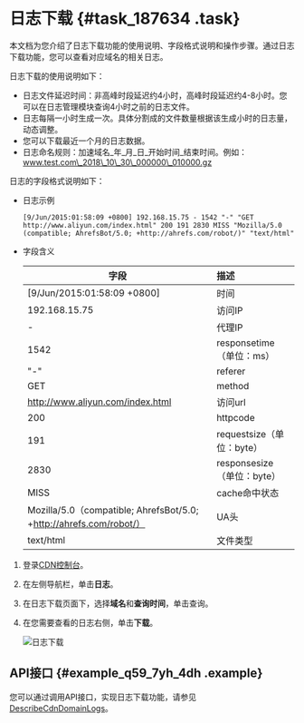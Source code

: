 # 日志下载 {#task_187634 .task}

本文档为您介绍了日志下载功能的使用说明、字段格式说明和操作步骤。通过日志下载功能，您可以查看对应域名的相关日志。

日志下载的使用说明如下：

-   日志文件延迟时间：非高峰时段延迟约4小时，高峰时段延迟约4-8小时。您可以在日志管理模块查询4小时之前的日志文件。
-   日志每隔一小时生成一次。具体分割成的文件数量根据该生成小时的日志量，动态调整。
-   您可以下载最近一个月的日志数据。
-   日志命名规则：加速域名\_年\_月\_日\_开始时间\_结束时间。例如：www.test.com\_2018\_10\_30\_000000\_010000.gz

日志的字段格式说明如下：

-   日志示例

    ``` {#codeblock_ove_wbh_dm1 .language-java}
    [9/Jun/2015:01:58:09 +0800] 192.168.15.75 - 1542 "-" "GET http://www.aliyun.com/index.html" 200 191 2830 MISS "Mozilla/5.0 (compatible; AhrefsBot/5.0; +http://ahrefs.com/robot/)" "text/html"
    ```

-   字段含义

    |字段|描述|
    |--|:-|
    |\[9/Jun/2015:01:58:09 +0800\]|时间|
    |192.168.15.75|访问IP|
    |-|代理IP|
    |1542|responsetime（单位：ms）|
    |"-"|referer|
    |GET|method|
    |http://www.aliyun.com/index.html|访问url|
    |200|httpcode|
    |191|requestsize（单位：byte）|
    |2830|responsesize（单位：byte）|
    |MISS|cache命中状态|
    |Mozilla/5.0（compatible; AhrefsBot/5.0; +http://ahrefs.com/robot/）|UA头|
    |text/html|文件类型|


1.  登录[CDN控制台](https://cdn.console.aliyun.com)。
2.  在左侧导航栏，单击**日志**。
3.  在日志下载页面下，选择**域名**和**查询时间**，单击查询。
4.  在您需要查看的日志右侧，单击**下载**。 

    ![日志下载](http://static-aliyun-doc.oss-cn-hangzhou.aliyuncs.com/assets/img/5171/156652458621219_zh-CN.png)


## API接口 {#example_q59_7yh_4dh .example}

您可以通过调用API接口，实现日志下载功能，请参见[DescribeCdnDomainLogs](../intl.zh-CN/新版API参考/日志信息类接口/DescribeCdnDomainLogs.md#)。

